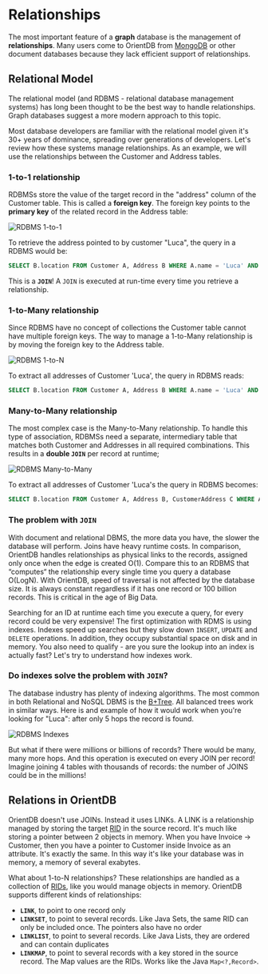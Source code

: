 # Relationships

The most important feature of a **graph** database is the management of **relationships**. Many users come to OrientDB from [MongoDB](http://www.mongodb.org) or other document databases because they lack efficient support of relationships.

## Relational Model

The relational model (and RDBMS - relational database management systems) has long been thought to be the best way to handle relationships. Graph databases suggest a more modern approach to this topic.

Most database developers are familiar with the relational model given it's 30+ years of dominance, spreading over generations of developers. Let's review how these systems manage relationships. As an example, we will use the relationships between the Customer and Address tables.

### 1-to-1 relationship

RDBMSs store the value of the target record in the "address" column of the Customer table. This is called a **foreign key**. The foreign key points to the **primary key** of the related record in the Address table:

![RDBMS 1-to-1](http://www.orientdb.org/images/rdbms-1to1.jpg)

To retrieve the address pointed to by customer "Luca", the query in a RDBMS would be:

```sql
SELECT B.location FROM Customer A, Address B WHERE A.name = 'Luca' AND A.address = B.id
```

This is a **`JOIN`**! A `JOIN` is executed at run-time every time you retrieve a relationship.

### 1-to-Many relationship

Since RDBMS have no concept of collections the Customer table cannot have multiple foreign keys. The way to manage a 1-to-Many relationship is by moving the foreign key to the Address table.

![RDBMS 1-to-N](http://www.orientdb.org/images/rdbms-1toN.jpg)

To extract all addresses of Customer 'Luca', the query in RDBMS reads:
```sql
SELECT B.location FROM Customer A, Address B WHERE A.name = 'Luca' AND B.customer = A.id
```

### Many-to-Many relationship

The most complex case is the Many-to-Many relationship. To handle this type of association, RDBMSs need a separate, intermediary table that matches both Customer and Addresses in all required combinations. This results in a **double `JOIN`** per record at runtime;

![RDBMS Many-to-Many](http://www.orientdb.org/images/rdbms-NtoM.jpg)

To extract all addresses of Customer 'Luca's the query in RDBMS becomes:

```sql
SELECT B.location FROM Customer A, Address B, CustomerAddress C WHERE A.name = 'Luca' AND B.id = A.id AND B.address = C.id
```


### The problem with `JOIN`

With document and relational DBMS, the more data you have, the slower the database will perform. Joins have heavy runtime costs. In comparison, OrientDB handles relationships as physical links to the records, assigned only once when the edge is created O(1). Compare this to an RDBMS that “computes“ the relationship every single time you query a database O(LogN). With OrientDB, speed of traversal is not affected by the database size. It is always constant regardless if it has one record or 100 billion records. This is critical in the age of Big Data.

Searching for an ID at runtime each time you execute a query, for every record could be very expensive! The first optimization with RDMS is using indexes. Indexes speed up searches but they slow down `INSERT`, `UPDATE` and `DELETE` operations.  In addition, they occupy substantial space on disk and in memory. You also need to qualify - are you sure the lookup into an index is actually fast? Let's try to understand how indexes work.

### Do indexes solve the problem with `JOIN`?

The database industry has plenty of indexing algorithms. The most common in both Relational and NoSQL DBMS is the [B+Tree](http://en.wikipedia.org/wiki/B%2B_tree). All balanced trees work in similar ways. Here is and example of how it would work when you're looking for "Luca": after only 5 hops the record is found.

![RDBMS Indexes](http://www.orientdb.org/images/index-lookup.jpg)

But what if there were millions or billions of records? There would be many, many more hops. And this operation is executed on every JOIN per record! Imagine joining 4 tables with thousands of records: the number of JOINS could be in the millions!

## Relations in OrientDB

OrientDB doesn't use JOINs. Instead it uses LINKs. A LINK is a relationship managed by storing the target [RID](Tutorial-Record-ID.md) in the source record. It's much like storing a pointer between 2 objects in memory. When you have Invoice -> Customer, then you have a pointer to Customer inside Invoice as an attribute. It's exactly the same. In this way it's like your database was in memory, a memory of several exabytes.

What about 1-to-N relationships? These relationships are handled as a collection of [RIDs](Tutorial-Record-ID.md), like you would manage objects in memory. OrientDB supports different kinds of relationships:
- **`LINK`**, to point to one record only
- **`LINKSET`**, to point to several records. Like Java Sets, the same RID can only be included once. The pointers also have no order
- **`LINKLIST`**, to point to several records. Like Java Lists, they are ordered and can contain duplicates
- **`LINKMAP`**, to point to several records with a key stored in the source record. The Map values are the RIDs. Works like the Java `Map<?,Record>`.
